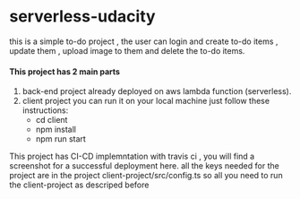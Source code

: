# serverless-udacity

this is a simple to-do project , the user can login and create to-do items , update them , upload image to them and delete the to-do items.
#### This project has 2 main parts 

 1.  back-end project already deployed on aws lambda function (serverless).
 2. client project you can run it on your local machine just follow these instructions:
	 - cd client
	- npm install
	- npm run start 	

This project has CI-CD implemntation with travis ci , you will find a screenshot for a successful deployment here.
all the keys needed for the project are in the project  client-project/src/config.ts
so all you need to run the client-project as descriped before
